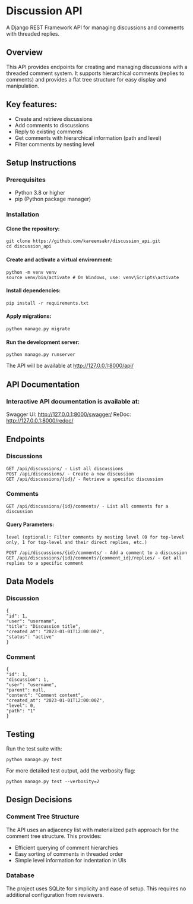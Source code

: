 # Discussion API

A Django REST Framework API for managing discussions and comments with threaded replies.

## Overview

This API provides endpoints for creating and managing discussions with a threaded comment system. It supports hierarchical comments (replies to comments) and provides a flat tree structure for easy display and manipulation.

## Key features:

- Create and retrieve discussions
- Add comments to discussions
- Reply to existing comments
- Get comments with hierarchical information (path and level)
- Filter comments by nesting level

## Setup Instructions

### Prerequisites

- Python 3.8 or higher
- pip (Python package manager)

### Installation

#### Clone the repository:

```
git clone https://github.com/kareemsakr/discussion_api.git
cd discussion_api
```

#### Create and activate a virtual environment:

```
python -m venv venv
source venv/bin/activate # On Windows, use: venv\Scripts\activate
```

#### Install dependencies:

`pip install -r requirements.txt`

#### Apply migrations:

`python manage.py migrate`

#### Run the development server:

`python manage.py runserver`

The API will be available at http://127.0.0.1:8000/api/

## API Documentation

### Interactive API documentation is available at:

Swagger UI: http://127.0.0.1:8000/swagger/
ReDoc: http://127.0.0.1:8000/redoc/

## Endpoints

### Discussions

```
GET /api/discussions/ - List all discussions
POST /api/discussions/ - Create a new discussion
GET /api/discussions/{id}/ - Retrieve a specific discussion
```

### Comments

`GET /api/discussions/{id}/comments/ - List all comments for a discussion`

#### Query Parameters:

`level (optional): Filter comments by nesting level (0 for top-level only, 1 for top-level and their direct replies, etc.)
`

```
POST /api/discussions/{id}/comments/ - Add a comment to a discussion
GET /api/discussions/{id}/comments/{comment_id}/replies/ - Get all replies to a specific comment
```

## Data Models

### Discussion

```
{
"id": 1,
"user": "username",
"title": "Discussion title",
"created_at": "2023-01-01T12:00:00Z",
"status": "active"
}
```

### Comment

```
{
"id": 1,
"discussion": 1,
"user": "username",
"parent": null,
"content": "Comment content",
"created_at": "2023-01-01T12:00:00Z",
"level": 0,
"path": "1"
}
```

## Testing

Run the test suite with:

`python manage.py test`

For more detailed test output, add the verbosity flag:

`python manage.py test --verbosity=2`

## Design Decisions

### Comment Tree Structure

The API uses an adjacency list with materialized path approach for the comment tree structure. This provides:

- Efficient querying of comment hierarchies
- Easy sorting of comments in threaded order
- Simple level information for indentation in UIs

### Database

The project uses SQLite for simplicity and ease of setup. This requires no additional configuration from reviewers.
